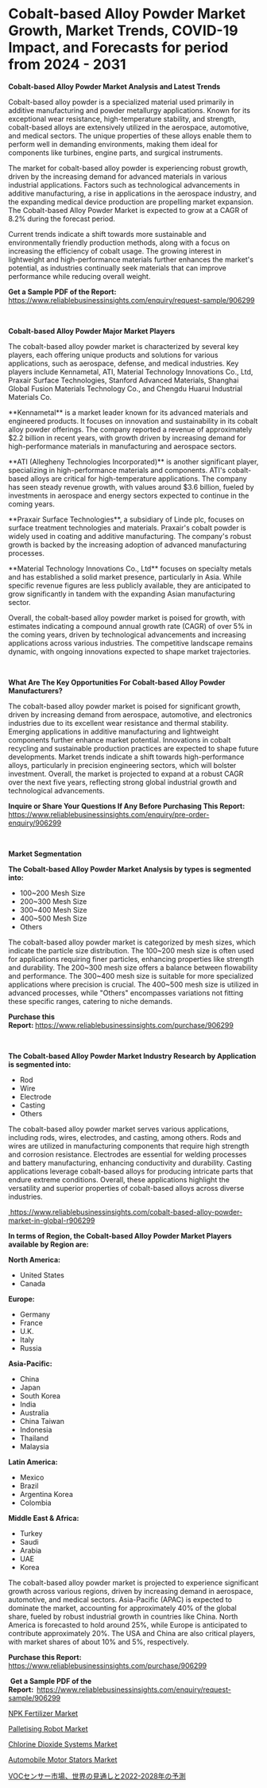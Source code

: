 <p><h1>Cobalt-based Alloy Powder Market Growth, Market Trends, COVID-19 Impact, and Forecasts for period from 2024 - 2031</h1></p><p><strong>Cobalt-based Alloy Powder Market Analysis and Latest Trends</strong></p>
<p><p>Cobalt-based alloy powder is a specialized material used primarily in additive manufacturing and powder metallurgy applications. Known for its exceptional wear resistance, high-temperature stability, and strength, cobalt-based alloys are extensively utilized in the aerospace, automotive, and medical sectors. The unique properties of these alloys enable them to perform well in demanding environments, making them ideal for components like turbines, engine parts, and surgical instruments.</p><p>The market for cobalt-based alloy powder is experiencing robust growth, driven by the increasing demand for advanced materials in various industrial applications. Factors such as technological advancements in additive manufacturing, a rise in applications in the aerospace industry, and the expanding medical device production are propelling market expansion. The Cobalt-based Alloy Powder Market is expected to grow at a CAGR of 8.2% during the forecast period. </p><p>Current trends indicate a shift towards more sustainable and environmentally friendly production methods, along with a focus on increasing the efficiency of cobalt usage. The growing interest in lightweight and high-performance materials further enhances the market's potential, as industries continually seek materials that can improve performance while reducing overall weight.</p></p>
<p><strong>Get a Sample PDF of the Report:&nbsp;</strong> <a href="https://www.reliablebusinessinsights.com/enquiry/request-sample/906299">https://www.reliablebusinessinsights.com/enquiry/request-sample/906299</a></p>
<p>&nbsp;</p>
<p><strong>Cobalt-based Alloy Powder Major Market Players</strong></p>
<p><p>The cobalt-based alloy powder market is characterized by several key players, each offering unique products and solutions for various applications, such as aerospace, defense, and medical industries. Key players include Kennametal, ATI, Material Technology Innovations Co., Ltd, Praxair Surface Technologies, Stanford Advanced Materials, Shanghai Global Fusion Materials Technology Co., and Chengdu Huarui Industrial Materials Co.</p><p>**Kennametal** is a market leader known for its advanced materials and engineered products. It focuses on innovation and sustainability in its cobalt alloy powder offerings. The company reported a revenue of approximately $2.2 billion in recent years, with growth driven by increasing demand for high-performance materials in manufacturing and aerospace sectors.</p><p>**ATI (Allegheny Technologies Incorporated)** is another significant player, specializing in high-performance materials and components. ATI's cobalt-based alloys are critical for high-temperature applications. The company has seen steady revenue growth, with values around $3.6 billion, fueled by investments in aerospace and energy sectors expected to continue in the coming years.</p><p>**Praxair Surface Technologies**, a subsidiary of Linde plc, focuses on surface treatment technologies and materials. Praxair's cobalt powder is widely used in coating and additive manufacturing. The company's robust growth is backed by the increasing adoption of advanced manufacturing processes.</p><p>**Material Technology Innovations Co., Ltd** focuses on specialty metals and has established a solid market presence, particularly in Asia. While specific revenue figures are less publicly available, they are anticipated to grow significantly in tandem with the expanding Asian manufacturing sector.</p><p>Overall, the cobalt-based alloy powder market is poised for growth, with estimates indicating a compound annual growth rate (CAGR) of over 5% in the coming years, driven by technological advancements and increasing applications across various industries. The competitive landscape remains dynamic, with ongoing innovations expected to shape market trajectories.</p></p>
<p>&nbsp;</p>
<p><strong>What Are The Key Opportunities For Cobalt-based Alloy Powder Manufacturers?</strong></p>
<p><p>The cobalt-based alloy powder market is poised for significant growth, driven by increasing demand from aerospace, automotive, and electronics industries due to its excellent wear resistance and thermal stability. Emerging applications in additive manufacturing and lightweight components further enhance market potential. Innovations in cobalt recycling and sustainable production practices are expected to shape future developments. Market trends indicate a shift towards high-performance alloys, particularly in precision engineering sectors, which will bolster investment. Overall, the market is projected to expand at a robust CAGR over the next five years, reflecting strong global industrial growth and technological advancements.</p></p>
<p><strong>Inquire or Share Your Questions If Any Before Purchasing This Report:</strong> <a href="https://www.reliablebusinessinsights.com/enquiry/pre-order-enquiry/906299">https://www.reliablebusinessinsights.com/enquiry/pre-order-enquiry/906299</a></p>
<p>&nbsp;</p>
<p><strong>Market Segmentation</strong></p>
<p><strong>The Cobalt-based Alloy Powder Market Analysis by types is segmented into:</strong></p>
<p><ul><li>100~200 Mesh Size</li><li>200~300 Mesh Size</li><li>300~400 Mesh Size</li><li>400~500 Mesh Size</li><li>Others</li></ul></p>
<p><p>The cobalt-based alloy powder market is categorized by mesh sizes, which indicate the particle size distribution. The 100~200 mesh size is often used for applications requiring finer particles, enhancing properties like strength and durability. The 200~300 mesh size offers a balance between flowability and performance. The 300~400 mesh size is suitable for more specialized applications where precision is crucial. The 400~500 mesh size is utilized in advanced processes, while "Others" encompasses variations not fitting these specific ranges, catering to niche demands.</p></p>
<p><strong>Purchase this Report:&nbsp;</strong><a href="https://www.reliablebusinessinsights.com/purchase/906299">https://www.reliablebusinessinsights.com/purchase/906299</a></p>
<p>&nbsp;</p>
<p><strong>The Cobalt-based Alloy Powder Market Industry Research by Application is segmented into:</strong></p>
<p><ul><li>Rod</li><li>Wire</li><li>Electrode</li><li>Casting</li><li>Others</li></ul></p>
<p><p>The cobalt-based alloy powder market serves various applications, including rods, wires, electrodes, and casting, among others. Rods and wires are utilized in manufacturing components that require high strength and corrosion resistance. Electrodes are essential for welding processes and battery manufacturing, enhancing conductivity and durability. Casting applications leverage cobalt-based alloys for producing intricate parts that endure extreme conditions. Overall, these applications highlight the versatility and superior properties of cobalt-based alloys across diverse industries.</p></p>
<p><a href="https://www.reliablebusinessinsights.com/cobalt-based-alloy-powder-market-in-global-r906299">&nbsp;https://www.reliablebusinessinsights.com/cobalt-based-alloy-powder-market-in-global-r906299</a></p>
<p><strong>In terms of Region, the Cobalt-based Alloy Powder Market Players available by Region are:</strong></p>
<p>
    <p> <strong> North America: </strong>
        <ul>
            <li>United States</li>
            <li>Canada</li>
        </ul>
        </p> 
    <p> <strong> Europe: </strong>
        <ul>
            <li>Germany</li>
            <li>France</li>
            <li>U.K.</li>
            <li>Italy</li>
            <li>Russia</li>
        </ul>
        </p> 
    <p> <strong> Asia-Pacific: </strong>
        <ul>
            <li>China</li>
            <li>Japan</li>
            <li>South Korea</li>
            <li>India</li>
            <li>Australia</li>
            <li>China Taiwan</li>
            <li>Indonesia</li>
            <li>Thailand</li>
            <li>Malaysia</li>
        </ul>
        </p> 
    <p> <strong> Latin America: </strong>
        <ul>
            <li>Mexico</li>
            <li>Brazil</li>
            <li>Argentina Korea</li>
            <li>Colombia</li>
        </ul>
        </p> 
    <p> <strong> Middle East & Africa: </strong>
        <ul>
            <li>Turkey</li>
            <li>Saudi</li>
            <li>Arabia</li>
            <li>UAE</li>
            <li>Korea</li>
        </ul>
    </p>
    </p>
<p><p>The cobalt-based alloy powder market is projected to experience significant growth across various regions, driven by increasing demand in aerospace, automotive, and medical sectors. Asia-Pacific (APAC) is expected to dominate the market, accounting for approximately 40% of the global share, fueled by robust industrial growth in countries like China. North America is forecasted to hold around 25%, while Europe is anticipated to contribute approximately 20%. The USA and China are also critical players, with market shares of about 10% and 5%, respectively.</p></p>
<p><strong>Purchase this Report: </strong><a href="https://www.reliablebusinessinsights.com/purchase/906299">https://www.reliablebusinessinsights.com/purchase/906299</a></p>
<p>&nbsp;<strong>Get a Sample PDF of the Report:&nbsp;&nbsp;</strong><a href="https://www.reliablebusinessinsights.com/enquiry/request-sample/906299">https://www.reliablebusinessinsights.com/enquiry/request-sample/906299</a></p>
<p><strong></strong></p>
<p><p><a href="https://issuu.com/reportprime-2/docs/npk-fertilizer-market-size-2030.ppt_2e2b46b2bd8cfb">NPK Fertilizer Market</a></p><p><a href="https://medium.com/@javooyce546456/the-comprehensive-palletising-robot-market-research-report-is-essential-for-understanding-current-2c588e7fc5ca">Palletising Robot Market</a></p><p><a href="https://medium.com/@javooyce546456/chlorine-dioxide-systems-market-trends-and-regional-insights-forecasted-for-period-from-2024-to-7339716c2e91?postPublishedType=initial">Chlorine Dioxide Systems Market</a></p><p><a href="https://github.com/indrystar/Market-Research-Report-List-4/blob/main/automobile-motor-stators-market.md">Automobile Motor Stators Market</a></p><p><a href="https://marciimhc.medium.com/%E3%82%B0%E3%83%AD%E3%83%BC%E3%83%90%E3%83%ABvoc%E3%82%BB%E3%83%B3%E3%82%B5%E3%83%BC%E5%B8%82%E5%A0%B4%E3%81%AB%E3%81%8A%E3%81%91%E3%82%8B%E6%96%B0%E3%81%9F%E3%81%AA%E6%A9%9F%E4%BC%9A%E3%81%A8%E8%AA%B2%E9%A1%8C-2022-2028%E5%B9%B4%E3%81%AE%E3%82%B0%E3%83%AD%E3%83%BC%E3%83%90%E3%83%AB%E5%B1%95%E6%9C%9B%E3%81%A8%E4%BA%88%E6%B8%AC-2024-2031%E5%B9%B4-42bece7399db">VOCセンサー市場、世界の見通しと2022-2028年の予測</a></p></p>